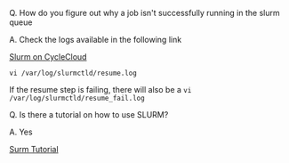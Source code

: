 Q. How do you figure out why a job isn't successfully running in the slurm queue

A. Check the logs available in the following link

<a href="https://docs.microsoft.com/en-us/azure/cyclecloud/slurm?view=cyclecloud-8">Slurm on CycleCloud</a>

`vi /var/log/slurmctld/resume.log`

If the resume step is failing, there will also be a 
`vi /var/log/slurmctld/resume_fail.log`

Q. Is there a tutorial on how to use SLURM?

A. Yes

<a href="https://hpc.llnl.gov/banks-jobs/running-jobs/slurm">Surm Tutorial</a> 
